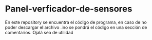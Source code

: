 # Panel-verficador-de-sensores
En este repository se encuentra el código de programa, en caso de no poder descargar el archivo .ino se pondrá el código en una sección de comentarios. Ojalá sea de utilidad
